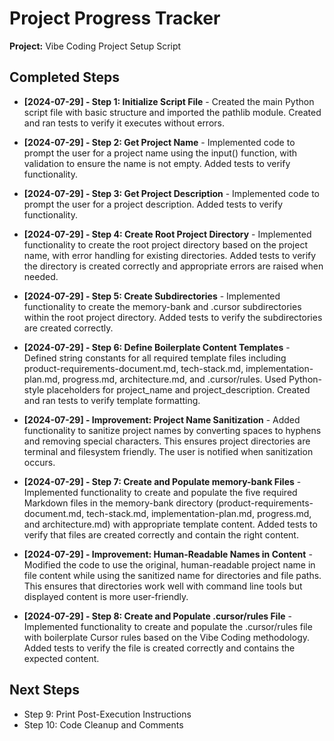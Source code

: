 # Project Progress Tracker

**Project:** Vibe Coding Project Setup Script

## Completed Steps

* **[2024-07-29] - Step 1: Initialize Script File** - Created the main Python script file with basic structure and imported the pathlib module. Created and ran tests to verify it executes without errors.

* **[2024-07-29] - Step 2: Get Project Name** - Implemented code to prompt the user for a project name using the input() function, with validation to ensure the name is not empty. Added tests to verify functionality.

* **[2024-07-29] - Step 3: Get Project Description** - Implemented code to prompt the user for a project description. Added tests to verify functionality.

* **[2024-07-29] - Step 4: Create Root Project Directory** - Implemented functionality to create the root project directory based on the project name, with error handling for existing directories. Added tests to verify the directory is created correctly and appropriate errors are raised when needed.

* **[2024-07-29] - Step 5: Create Subdirectories** - Implemented functionality to create the memory-bank and .cursor subdirectories within the root project directory. Added tests to verify the subdirectories are created correctly.

* **[2024-07-29] - Step 6: Define Boilerplate Content Templates** - Defined string constants for all required template files including product-requirements-document.md, tech-stack.md, implementation-plan.md, progress.md, architecture.md, and .cursor/rules. Used Python-style placeholders for project_name and project_description. Created and ran tests to verify template formatting.

* **[2024-07-29] - Improvement: Project Name Sanitization** - Added functionality to sanitize project names by converting spaces to hyphens and removing special characters. This ensures project directories are terminal and filesystem friendly. The user is notified when sanitization occurs.

* **[2024-07-29] - Step 7: Create and Populate memory-bank Files** - Implemented functionality to create and populate the five required Markdown files in the memory-bank directory (product-requirements-document.md, tech-stack.md, implementation-plan.md, progress.md, and architecture.md) with appropriate template content. Added tests to verify that files are created correctly and contain the right content.

* **[2024-07-29] - Improvement: Human-Readable Names in Content** - Modified the code to use the original, human-readable project name in file content while using the sanitized name for directories and file paths. This ensures that directories work well with command line tools but displayed content is more user-friendly.

* **[2024-07-29] - Step 8: Create and Populate .cursor/rules File** - Implemented functionality to create and populate the .cursor/rules file with boilerplate Cursor rules based on the Vibe Coding methodology. Added tests to verify the file is created correctly and contains the expected content.

## Next Steps

* Step 9: Print Post-Execution Instructions
* Step 10: Code Cleanup and Comments 